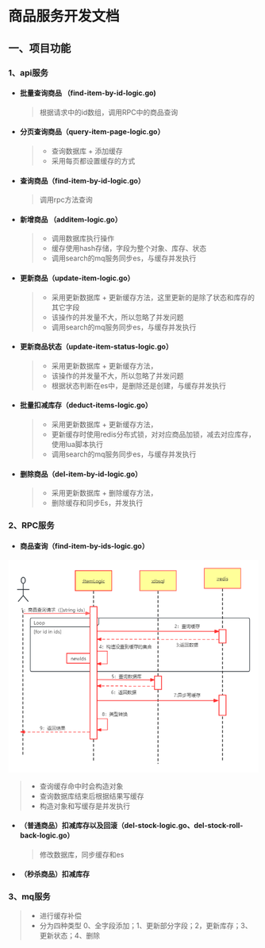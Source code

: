# 商品服务开发文档

## 一、项目功能

### 1、api服务

- #### 批量查询商品 （find-item-by-id-logic.go)

  > 根据请求中的id数组，调用RPC中的商品查询

- #### 分页查询商品（query-item-page-logic.go）

  > - 查询数据库 + 添加缓存
  > - 采用每页都设置缓存的方式

- #### 查询商品（find-item-by-id-logic.go）

  > 调用rpc方法查询

- #### 新增商品 （additem-logic.go）
  > - 调用数据库执行操作
  > - 缓存使用hash存储，字段为整个对象、库存、状态
  > - 调用search的mq服务同步es，与缓存并发执行

- #### 更新商品（update-item-logic.go）

  > - 采用更新数据库 + 更新缓存方法，这里更新的是除了状态和库存的其它字段
  > - 该操作的并发量不大，所以忽略了并发问题
  > - 调用search的mq服务同步es，与缓存并发执行

- #### 更新商品状态（update-item-status-logic.go）

  > - 采用更新数据库 + 更新缓存方法，
  > - 该操作的并发量不大，所以忽略了并发问题
  > - 根据状态判断在es中，是删除还是创建，与缓存并发执行

- #### 批量扣减库存（deduct-items-logic.go）

  > - 采用更新数据库 + 更新缓存方法，
  > - 更新缓存时使用redis分布式锁，对对应商品加锁，减去对应库存，使用lua脚本执行
  > - 调用search的mq服务同步es，与缓存并发执行

- #### 删除商品（del-item-by-id-logic.go）

  > - 采用更新数据库 + 删除缓存方法，
  > - 删除缓存和同步Es，并发执行

### 2、RPC服务

- #### 商品查询（find-item-by-ids-logic.go）

![商品查询——时序图](../../img/商品查询——时序图.png)
  > - 查询缓存命中时会构造对象
  > - 查询数据库结束后根据结果写缓存
  > - 构造对象和写缓存是并发执行

- #### （普通商品）扣减库存以及回滚（del-stock-logic.go、del-stock-roll-back-logic.go）

  > 修改数据库，同步缓存和es

- #### （秒杀商品）扣减库存

### 3、mq服务

> - 进行缓存补偿
> - 分为四种类型 0、全字段添加；1、更新部分字段；2，更新库存；3、更新状态；4、删除
